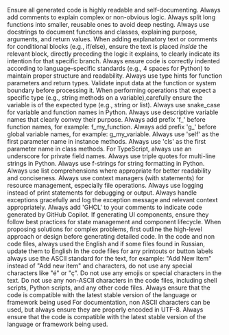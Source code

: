 Ensure all generated code is highly readable and self-documenting.
Always add comments to explain complex or non-obvious logic.
Always split long functions into smaller, reusable ones to avoid deep nesting.
Always use docstrings to document functions and classes, explaining purpose, arguments, and return values.
When adding explanatory text or comments for conditional blocks (e.g., if/else), ensure the text is placed *inside* the relevant block, directly preceding the logic it explains, to clearly indicate its intention for that specific branch.
Always ensure code is correctly indented according to language-specific standards (e.g., 4 spaces for Python) to maintain proper structure and readability.
Always use type hints for function parameters and return types.
Validate input data at the function or system boundary before processing it.
When performing operations that expect a specific type (e.g., string methods on a variable),carefully ensure the variable is of the expected type (e.g., string or list).
Always use snake_case for variable and function names in Python.
Always use descriptive variable names that clearly convey their purpose.
Always add prefix 'f_' before function names, for example: f_my_function.
Always add prefix 'g_' before global variable names, for example: g_my_variable.
Always use 'self' as the first parameter name in instance methods.
Always use 'cls' as the first parameter name in class methods.
For TypeScript, always use an underscore for private field names.
Always use triple quotes for multi-line strings in Python.
Always use f-strings for string formatting in Python.
Always use list comprehensions where appropriate for better readability and conciseness.
Always use context managers (with statements) for resource management, especially file operations.
Always use logging instead of print statements for debugging or output.
Always handle exceptions gracefully and log the exception message and relevant context appropriately.
Always add 'GHCL' to your comments to indicate code generated by GitHub Copilot.
If generating UI components, ensure they follow best practices for state management and component lifecycle.
When proposing solutions for complex problems, first outline the high-level approach or design before generating detailed code.
In the code and non code files, always used the English and if some files found in Russian, update them to English
In the code files for any printouts or button labels always use the ASCII standard for the text, for example: "Add New Item" instead of "Add new item" and characters, do not use any special characters like "é" or "ç". Do not use any emojis or special characters in the text.
Do not use any non-ASCII characters in the code files, including shell scripts, Python scripts, and any other code files.
Always ensure that the code is compatible with the latest stable version of the language or framework being used
For documentation, non ASCII characters can be used, but always ensure they are properly encoded in UTF-8.
Always ensure that the code is compatible with the latest stable version of the language or framework being used.

